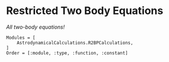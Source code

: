 # Restricted Two Body Equations

_All two-body equations!_

```@autodocs
Modules = [
    AstrodynamicalCalculations.R2BPCalculations,
]
Order = [:module, :type, :function, :constant]
```
